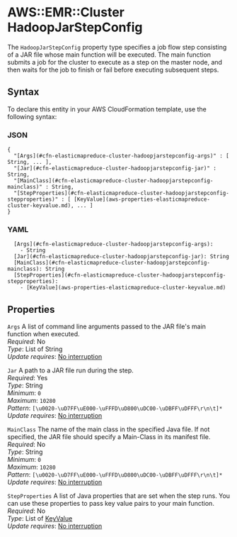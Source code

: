 # AWS::EMR::Cluster HadoopJarStepConfig<a name="aws-properties-elasticmapreduce-cluster-hadoopjarstepconfig"></a>

The `HadoopJarStepConfig` property type specifies a job flow step consisting of a JAR file whose main function will be executed\. The main function submits a job for the cluster to execute as a step on the master node, and then waits for the job to finish or fail before executing subsequent steps\.

## Syntax<a name="aws-properties-elasticmapreduce-cluster-hadoopjarstepconfig-syntax"></a>

To declare this entity in your AWS CloudFormation template, use the following syntax:

### JSON<a name="aws-properties-elasticmapreduce-cluster-hadoopjarstepconfig-syntax.json"></a>

```
{
  "[Args](#cfn-elasticmapreduce-cluster-hadoopjarstepconfig-args)" : [ String, ... ],
  "[Jar](#cfn-elasticmapreduce-cluster-hadoopjarstepconfig-jar)" : String,
  "[MainClass](#cfn-elasticmapreduce-cluster-hadoopjarstepconfig-mainclass)" : String,
  "[StepProperties](#cfn-elasticmapreduce-cluster-hadoopjarstepconfig-stepproperties)" : [ [KeyValue](aws-properties-elasticmapreduce-cluster-keyvalue.md), ... ]
}
```

### YAML<a name="aws-properties-elasticmapreduce-cluster-hadoopjarstepconfig-syntax.yaml"></a>

```
  [Args](#cfn-elasticmapreduce-cluster-hadoopjarstepconfig-args): 
    - String
  [Jar](#cfn-elasticmapreduce-cluster-hadoopjarstepconfig-jar): String
  [MainClass](#cfn-elasticmapreduce-cluster-hadoopjarstepconfig-mainclass): String
  [StepProperties](#cfn-elasticmapreduce-cluster-hadoopjarstepconfig-stepproperties): 
    - [KeyValue](aws-properties-elasticmapreduce-cluster-keyvalue.md)
```

## Properties<a name="aws-properties-elasticmapreduce-cluster-hadoopjarstepconfig-properties"></a>

`Args`  <a name="cfn-elasticmapreduce-cluster-hadoopjarstepconfig-args"></a>
A list of command line arguments passed to the JAR file's main function when executed\.  
*Required*: No  
*Type*: List of String  
*Update requires*: [No interruption](https://docs.aws.amazon.com/AWSCloudFormation/latest/UserGuide/using-cfn-updating-stacks-update-behaviors.html#update-no-interrupt)

`Jar`  <a name="cfn-elasticmapreduce-cluster-hadoopjarstepconfig-jar"></a>
A path to a JAR file run during the step\.  
*Required*: Yes  
*Type*: String  
*Minimum*: `0`  
*Maximum*: `10280`  
*Pattern*: `[\u0020-\uD7FF\uE000-\uFFFD\uD800\uDC00-\uDBFF\uDFFF\r\n\t]*`  
*Update requires*: [No interruption](https://docs.aws.amazon.com/AWSCloudFormation/latest/UserGuide/using-cfn-updating-stacks-update-behaviors.html#update-no-interrupt)

`MainClass`  <a name="cfn-elasticmapreduce-cluster-hadoopjarstepconfig-mainclass"></a>
The name of the main class in the specified Java file\. If not specified, the JAR file should specify a Main\-Class in its manifest file\.  
*Required*: No  
*Type*: String  
*Minimum*: `0`  
*Maximum*: `10280`  
*Pattern*: `[\u0020-\uD7FF\uE000-\uFFFD\uD800\uDC00-\uDBFF\uDFFF\r\n\t]*`  
*Update requires*: [No interruption](https://docs.aws.amazon.com/AWSCloudFormation/latest/UserGuide/using-cfn-updating-stacks-update-behaviors.html#update-no-interrupt)

`StepProperties`  <a name="cfn-elasticmapreduce-cluster-hadoopjarstepconfig-stepproperties"></a>
A list of Java properties that are set when the step runs\. You can use these properties to pass key value pairs to your main function\.  
*Required*: No  
*Type*: List of [KeyValue](aws-properties-elasticmapreduce-cluster-keyvalue.md)  
*Update requires*: [No interruption](https://docs.aws.amazon.com/AWSCloudFormation/latest/UserGuide/using-cfn-updating-stacks-update-behaviors.html#update-no-interrupt)
